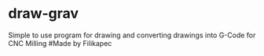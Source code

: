 # draw-grav
Simple to use program for drawing and converting drawings into G-Code for CNC Milling
#Made by Filikapec
